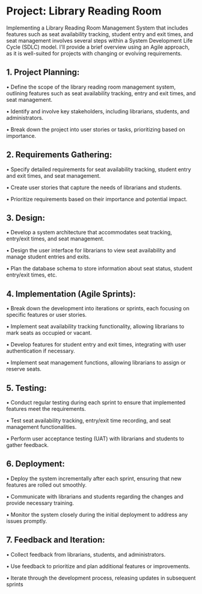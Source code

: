 # Project: Library Reading Room

Implementing a Library Reading Room Management System that includes features such as seat availability tracking, student entry and exit times, and seat management involves several steps within a System Development Life Cycle (SDLC) model. I'll provide a brief overview using an Agile approach, as it is well-suited for projects with changing or evolving requirements.

## 1. Project Planning:
•	Define the scope of the library reading room management system, outlining features such as seat availability tracking, entry and exit times, and seat management.

•	Identify and involve key stakeholders, including librarians, students, and administrators.

•	Break down the project into user stories or tasks, prioritizing based on importance.

## 2. Requirements Gathering:
•	Specify detailed requirements for seat availability tracking, student entry and exit times, and seat management.

•	Create user stories that capture the needs of librarians and students.

•	Prioritize requirements based on their importance and potential impact.

## 3. Design:
•	Develop a system architecture that accommodates seat tracking, entry/exit times, and seat management.

•	Design the user interface for librarians to view seat availability and manage student entries and exits.

•	Plan the database schema to store information about seat status, student entry/exit times, etc.

## 4. Implementation (Agile Sprints):

•	Break down the development into iterations or sprints, each focusing on specific features or user stories.

•	Implement seat availability tracking functionality, allowing librarians to mark seats as occupied or vacant.

•	Develop features for student entry and exit times, integrating with user authentication if necessary.

•	Implement seat management functions, allowing librarians to assign or reserve seats.

## 5. Testing:
•	Conduct regular testing during each sprint to ensure that implemented features meet the requirements.

•	Test seat availability tracking, entry/exit time recording, and seat management functionalities.

•	Perform user acceptance testing (UAT) with librarians and students to gather feedback.


## 6. Deployment:
•	Deploy the system incrementally after each sprint, ensuring that new features are rolled out smoothly.

•	Communicate with librarians and students regarding the changes and provide necessary training.

•	Monitor the system closely during the initial deployment to address any issues promptly.

## 7. Feedback and Iteration:

•	Collect feedback from librarians, students, and administrators.

•	Use feedback to prioritize and plan additional features or improvements.

•	Iterate through the development process, releasing updates in subsequent sprints


